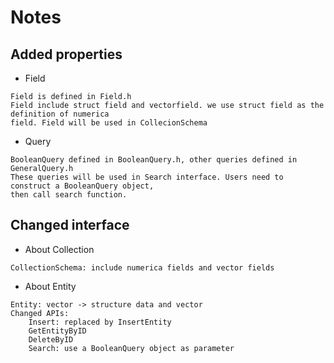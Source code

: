 # Notes
## Added properties
* Field
```
Field is defined in Field.h
Field include struct field and vectorfield. we use struct field as the definition of numerica
field. Field will be used in CollecionSchema
```
* Query
```
BooleanQuery defined in BooleanQuery.h, other queries defined in GeneralQuery.h
These queries will be used in Search interface. Users need to construct a BooleanQuery object,
then call search function.
```

## Changed interface
* About Collection
```
CollectionSchema: include numerica fields and vector fields
```

* About Entity
```
Entity: vector -> structure data and vector
Changed APIs:
    Insert: replaced by InsertEntity
    GetEntityByID
    DeleteByID
    Search: use a BooleanQuery object as parameter
```
